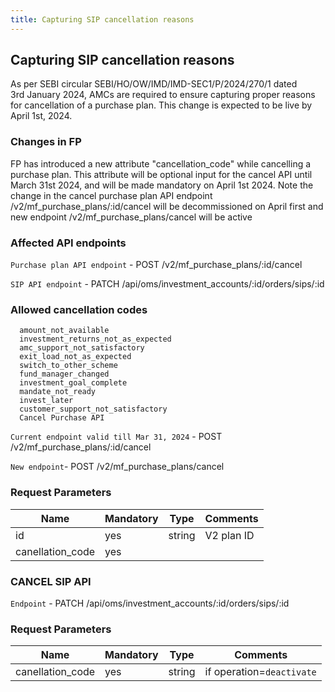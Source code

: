 ```yaml
---
title: Capturing SIP cancellation reasons
---
```


## Capturing SIP cancellation reasons

As per SEBI circular SEBI/HO/OW/IMD/IMD-SEC1/P/2024/270/1 dated 3rd January 2024, AMCs are required to ensure capturing proper reasons for cancellation of a purchase plan. This change is expected to be live by April 1st, 2024.

### Changes in FP

FP has introduced a new attribute "cancellation_code" while cancelling a purchase plan.
This attribute will be optional input for the cancel API until March 31st 2024, and will be made mandatory on April 1st 2024.
Note the change in the cancel purchase plan API endpoint /v2/mf_purchase_plans/:id/cancel will be decommissioned on April first and new endpoint /v2/mf_purchase_plans/cancel will be active

### Affected API endpoints
`Purchase plan API endpoint` - POST /v2/mf_purchase_plans/:id/cancel

`SIP API endpoint` - PATCH /api/oms/investment_accounts/:id/orders/sips/:id

### Allowed cancellation codes
  
      amount_not_available        
      investment_returns_not_as_expected
      amc_support_not_satisfactory
      exit_load_not_as_expected
      switch_to_other_scheme
      fund_manager_changed
      investment_goal_complete
      mandate_not_ready
      invest_later
      customer_support_not_satisfactory
      Cancel Purchase API

`Current endpoint valid till Mar 31, 2024` - POST /v2/mf_purchase_plans/:id/cancel

`New endpoint`- POST /v2/mf_purchase_plans/cancel

### Request Parameters

|Name | Mandatory | Type | Comments |
| -- | -- | -- | -- |
| id | yes| string | V2 plan ID |
| canellation_code | yes | 

### CANCEL SIP API

`Endpoint` - PATCH /api/oms/investment_accounts/:id/orders/sips/:id

###  Request Parameters

|Name | Mandatory | Type | Comments |
| -- | -- | -- | -- |
| canellation_code | yes| string | if operation=`deactivate` |